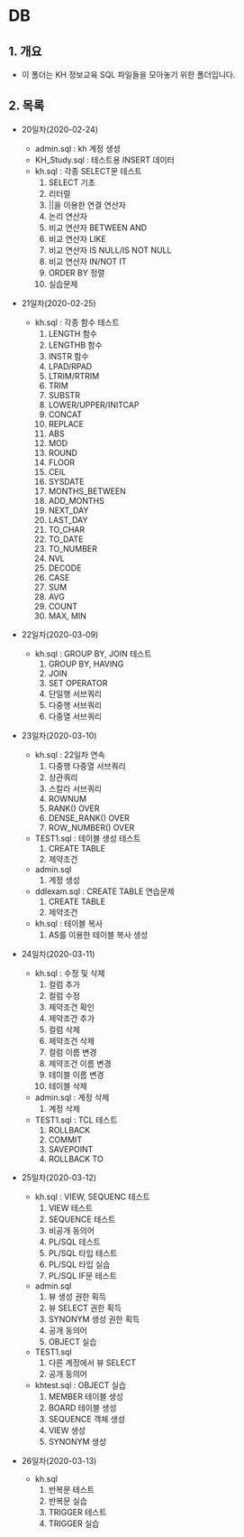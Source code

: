 # DB

## 1. 개요
- 이 폴더는 KH 정보교육 SQL 파일들을 모아놓기 위한 폴더입니다.

## 2. 목록
- 20일차(2020-02-24)
  - admin.sql : kh 계정 생성
  - KH_Study.sql : 테스트용 INSERT 데이터
  - kh.sql : 각종 SELECT문 테스트
    1. SELECT 기초
    2. 리터럴
    3. ||을 이용한 연결 연산자
    4. 논리 연산자
    5. 비교 연산자 BETWEEN AND
    6. 비교 연산자 LIKE
    7. 비교 연산자 IS NULL/IS NOT NULL
    8. 비교 연산자 IN/NOT IT
    9. ORDER BY 정렬
    10. 실습문제

- 21일차(2020-02-25)
  - kh.sql : 각종 함수 테스트
    1. LENGTH 함수
    2. LENGTHB 함수
    3. INSTR 함수
    4. LPAD/RPAD
    5. LTRIM/RTRIM
    6. TRIM
    7. SUBSTR
    8. LOWER/UPPER/INITCAP
    9. CONCAT
    10. REPLACE
    11. ABS
    12. MOD
    13. ROUND
    14. FLOOR
    15. CEIL
    16. SYSDATE
    17. MONTHS_BETWEEN
    18. ADD_MONTHS
    19. NEXT_DAY
    20. LAST_DAY
    21. TO_CHAR
    22. TO_DATE
    23. TO_NUMBER
    24. NVL
    25. DECODE
    26. CASE
    27. SUM
    28. AVG
    29. COUNT
    30. MAX, MIN

- 22일차(2020-03-09)
  - kh.sql : GROUP BY, JOIN 테스트
    1. GROUP BY, HAVING
    2. JOIN
    3. SET OPERATOR
    4. 단일행 서브쿼리
    5. 다중행 서브쿼리
    6. 다중열 서브쿼리

- 23일차(2020-03-10)
  - kh.sql : 22일차 연속
    1. 다중행 다중열 서브쿼리
    2. 상관쿼리
    3. 스칼라 서브쿼리
    4. ROWNUM
    5. RANK() OVER
    6. DENSE_RANK() OVER
    7. ROW_NUMBER() OVER
  - TEST1.sql : 테이블 생성 테스트
    1. CREATE TABLE
    2. 제약조건
  - admin.sql
    1. 계정 생성
  - ddlexam.sql : CREATE TABLE 연습문제
    1. CREATE TABLE
    2. 제약조건
  - kh.sql : 테이블 복사
    1. AS를 이용한 테이블 복사 생성
- 24일차(2020-03-11)
  - kh.sql : 수정 및 삭제
    1. 컬럼 추가
    2. 컬럼 수정
    3. 제약조건 확인
    4. 제약조건 추가
    5. 컬럼 삭제
    6. 제약조건 삭제
    7. 컬럼 이름 변경
    8. 제약조건 이름 변경
    9. 테이블 이름 변경
    10. 테이블 삭제
  - admin.sql : 계정 삭제
    1. 계정 삭제
  - TEST1.sql : TCL 테스트
    1. ROLLBACK
    2. COMMIT
    3. SAVEPOINT
    4. ROLLBACK TO
- 25일차(2020-03-12)
  - kh.sql : VIEW, SEQUENC 테스트
    1. VIEW 테스트
    2. SEQUENCE 테스트
    3. 비공개 동의어
    4. PL/SQL 테스트
    5. PL/SQL 타입 테스트
    6. PL/SQL 타입 실습
    7. PL/SQL IF문 테스트
  - admin.sql
    1. 뷰 생성 권한 획득
    2. 뷰 SELECT 권한 획득
    3. SYNONYM 생성 권한 획득
    4. 공개 동의어
    5. OBJECT 실습
  - TEST1.sql
    1. 다른 계정에서 뷰 SELECT
    2. 공개 동의어
  - khtest.sql : OBJECT 실습
    1. MEMBER 테이블 생성
    2. BOARD 테이블 생성
    3. SEQUENCE 객체 생성
    4. VIEW 생성
    5. SYNONYM 생성
- 26일차(2020-03-13)
  - kh.sql
    1. 반복문 테스트
    2. 반복문 실습
    3. TRIGGER 테스트
    4. TRIGGER 실습
